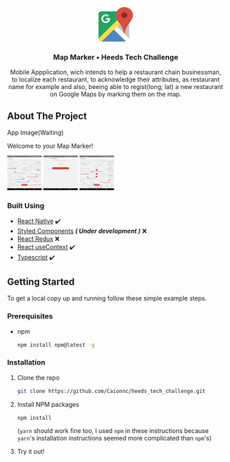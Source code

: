 <div align="center">
  <a href="https://github.com/Caionnc/heeds_tech_challenge">
    <img src="src/assets/images/googleMapsIcon.png" alt="Logo" width="80" height="80">
  </a>

<h3 align="center">Map Marker • Heeds Tech Challenge </h3>

 <p align="center">
    Mobile Appplication, wich intends to help a restaurant chain businessman, to localize each restaurant, to acknowledge their attributes, as restaurant name for example and also, beeing able to regist(long; lat) a new restaurant on Google Maps by marking them on the map.
</div>

<!-- ABOUT THE PROJECT -->

## About The Project

App Image(Waiting)

Welcome to your Map Marker!

  <img src="src/assets/images/homePage.jpeg" alt="HomePage" width="80" height="80">
  <img src="src/assets/images/createStore.jpeg" alt="Logo" width="80" height="80">
  <img src="src/assets/images/restaurantMarker.jpeg" alt="Logo" width="80" height="80">


### Built Using

- [React Native](https://reactjs.org/) :heavy_check_mark:
- [Styled Components](https://styled-components.com/) <b><i>( Under development )</i></b> :x:
- [React Redux](https://redux.js.org/) :x:
- [React useContext](https://pt-br.reactjs.org/docs/hooks-reference.html) :heavy_check_mark:
- [Typescript](https://www.typescriptlang.org/) :heavy_check_mark:

<!-- GETTING STARTED -->

## Getting Started

To get a local copy up and running follow these simple example steps.

### Prerequisites

- npm
  ```sh
  npm install npm@latest -g
  ```

### Installation

1. Clone the repo
   ```sh
   git clone https://github.com/Caionnc/heeds_tech_challenge.git
   ```
2. Install NPM packages

   ```sh
   npm install
   ```

   (`yarn` should work fine too, I used `npm` in these instructions because `yarn`'s installation instructions seemed more complicated than `npm`'s)

3. Try it out!
